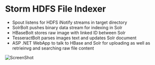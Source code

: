 # Storm HDFS File Indexer

* Spout listens for HDFS iNotify streams in target directory
* SolrBolt pushes binary data stream for indexing in Solr
* HBaseBolt stores raw image with linked ID between Solr
* TesseractBolt parses images text and updates Solr document
* ASP .NET WebApp to talk to HBase and Solr for uploading as well as retrieinvg and searching raw file content

![ScreenShot](https://raw.github.com/acesir/hdfs-storm-indexer/master/architecture.png)
